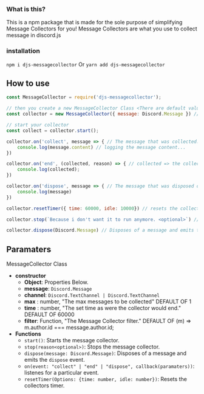 ### What is this?
This is a npm package that is made for the sole purpose of simplifying Message Collectors for you! Message Collectors are what you use to collect message in discord.js

### installation
`npm i djs-messagecollector`
Or
`yarn add djs-messagecollector`

## How to use
```javascript
const MessageCollector = require('djs-messagecollector');

// then you create a new MessageCollector Class <There are default values.>
const collector = new MessageCollector({ message: Discord.Message }) // read more about the paramaters of this class below. this is using all of the default values.

// start your collector
const collect = collector.start();

collector.on('collect', message => { // The message that was collected.
    console.log(message.content) // logging the message content...
})

collector.on('end', (collected, reason) => { // collected => the collected message, reason => the reason for the collectors end.
    console.log(collected);
})

collector.on('dispose', message => { // The message that was disposed of.
    console.log(message)
})

collector.resetTimer({ time: 60000, idle: 10000}) // resets the collectors timer read more on the djs guide https://discord.js.org/#/docs/main/master/class/MessageCollector?scrollTo=resetTimer

collector.stop(`Because i don't want it to run anymore. <optional>`) // ends the collecter and emits the 'end' event

collector.dispose(Discord.Message) // Disposes of a message and emits the 'dispose' event.
```

    
## Paramaters
MessageCollector Class
- **constructor**
    - **Object**: Properties Below.
    - **message**: `Discord.Message`
    - **channel**: `Discord.TextChannel | Discord.TextChannel`
    - **max** : number, "The max messages to be collected" DEFAULT OF 1
    - **time** : number, "The set time as were the collector would end." DEFAULT OF 60000
    - **filter**: Function, "The Message Collector filter." DEFAULT OF (m) => m.author.id === message.author.id; 
- **Functions**
    - `start()`: Starts the message collector.
    - `stop(reason<optional>)`: Stops the message collector.
    - `dispose(message: Discord.Message)`: Disposes of a message and emits the `dispose` event.
    -  `on(event: "collect" | "end" | "dispose", callback(paramaters))`: listenes for a particular event.
    -  `resetTimer(Options: {time: number, idle: number})`: Resets the collectors timer.
